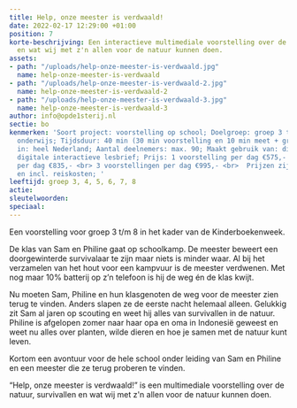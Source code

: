 ```yaml
---
title: Help, onze meester is verdwaald!
date: 2022-02-17 12:29:00 +01:00
position: 7
korte-beschrijving: Een interactieve multimediale voorstelling over de natuur, survivallen
  en wat wij met z'n allen voor de natuur kunnen doen.
assets:
- path: "/uploads/help-onze-meester-is-verdwaald.jpg"
  name: help-onze-meester-is-verdwaald
- path: "/uploads/help-onze-meester-is-verdwaald-2.jpg"
  name: help-onze-meester-is-verdwaald-2
- path: "/uploads/help-onze-meester-is-verdwaald-3.jpg"
  name: help-onze-meester-is-verdwaald-3
author: info@opde1sterij.nl
sectie: bo
kenmerken: 'Soort project: voorstelling op school; Doelgroep: groep 3 t/m 8 ook speciaal
  onderwijs; Tijdsduur: 40 min (30 min voorstelling en 10 min meet + greet); Aangeboden
  in: heel Nederland; Aantal deelnemers: max. 90; Maakt gebruik van: digibord; Lesmateriaal:
  digitale interactieve lesbrief; Prijs: 1 voorstelling per dag €575,- <br> 2 voorstellingen
  per dag €835,- <br> 3 voorstellingen per dag €995,- <br>  Prijzen zijn excl. btw
  en incl. reiskosten; '
leeftijd: groep 3, 4, 5, 6, 7, 8
actie: 
sleutelwoorden: 
speciaal: 
---
```


Een voorstelling voor groep 3 t/m 8 in het kader van de Kinderboekenweek.

De klas van Sam en Philine gaat op schoolkamp. De meester beweert een doorgewinterde survivalaar te zijn maar niets is minder waar. Al bij het verzamelen van het hout voor een kampvuur is de meester verdwenen. Met nog maar 10% batterij op z’n telefoon is hij de weg én de klas kwijt. 

Nu moeten Sam, Philine en hun klasgenoten de weg voor de meester zien terug te vinden. Anders slapen ze de eerste nacht helemaal alleen. Gelukkig zit Sam al jaren op scouting en weet hij alles van survivallen in de natuur. Philine is afgelopen zomer naar haar opa en oma in Indonesië geweest en weet nu alles over planten, wilde dieren en hoe je samen met de natuur kunt leven.

Kortom een avontuur voor de hele school onder leiding van Sam en Philine en een meester die ze terug proberen te vinden.

“Help, onze meester is verdwaald!” is een multimediale voorstelling over de natuur, survivallen en wat wij met z'n allen voor de natuur kunnen doen.

